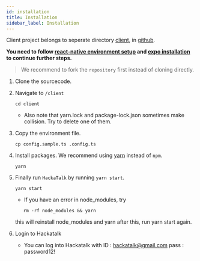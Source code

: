 ```yaml
---
id: installation
title: Installation
sidebar_label: Installation
---
```


Client project belongs to seperate directory [client](https://github.com/dooboolab/hackatalk/tree/master/client), in [github](https://github.com/dooboolab/hackatalk).


**You need to follow [react-native environment setup](https://reactnative.dev/docs/environment-setup) and [expo installation](https://docs.expo.io/get-started/installation) to continue further steps.**

> We recommend to fork the `repository` first instead of cloning directly.

1. Clone the sourcecode.
2. Navigate to `/client`
   ```
   cd client
   ```
   - Also note that yarn.lock and package-lock.json sometimes make collision. Try to delete one of them.

3. Copy the environment file.
   ```
   cp config.sample.ts .config.ts
   ```
4. Install packages. We recommend using [yarn](https://classic.yarnpkg.com) instead of `npm`.
   ```
   yarn
   ```
5. Finally run `HackaTalk` by running `yarn start`.
   ```
   yarn start
   ```
   - If you have an error in node_modules, try
   ```
      rm -rf node_modules && yarn
   ```
   this will reinstall node_modules and yarn after this, run yarn start again.

6. Login to Hackatalk
   
   - You can log into Hackatalk with 
      ID : hackatalk@gmail.com
      pass : password12!

